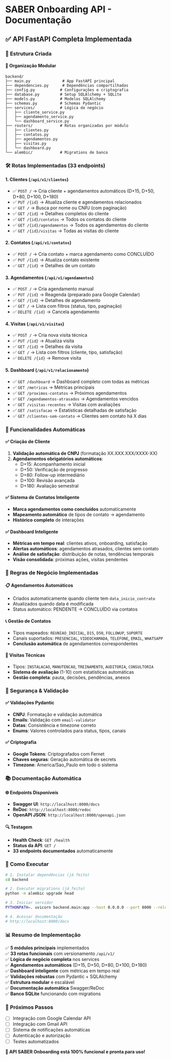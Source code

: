 # SABER Onboarding API - Documentação

## ✅ API FastAPI Completa Implementada

### 🚀 **Estrutura Criada**

#### **📁 Organização Modular**
```
backend/
├── main.py              # App FastAPI principal
├── dependencies.py      # Dependências compartilhadas
├── config.py           # Configurações e criptografia
├── database.py         # Setup SQLAlchemy + SQLite  
├── models.py           # Modelos SQLAlchemy
├── schemas.py          # Schemas Pydantic
├── services/           # Lógica de negócio
│   ├── cliente_service.py
│   ├── agendamento_service.py
│   └── dashboard_service.py
├── routers/            # Rotas organizadas por módulo
│   ├── clientes.py
│   ├── contatos.py
│   ├── agendamentos.py
│   ├── visitas.py
│   └── dashboard.py
└── alembic/            # Migrations de banco
```

### 🛠️ **Rotas Implementadas (33 endpoints)**

#### **1. Clientes (`/api/v1/clientes`)**
- ✅ `POST /` → Cria cliente + agendamentos automáticos (D+15, D+50, D+80, D+100, D+180)
- ✅ `PUT /{id}` → Atualiza cliente e agendamentos relacionados
- ✅ `GET /` → Busca por nome ou CNPJ (com paginação)
- ✅ `GET /{id}` → Detalhes completos do cliente
- ✅ `GET /{id}/contatos` → Todos os contatos do cliente
- ✅ `GET /{id}/agendamentos` → Todos os agendamentos do cliente
- ✅ `GET /{id}/visitas` → Todas as visitas do cliente

#### **2. Contatos (`/api/v1/contatos`)**
- ✅ `POST /` → Cria contato + marca agendamento como CONCLUÍDO
- ✅ `PUT /{id}` → Atualiza contato existente
- ✅ `GET /{id}` → Detalhes de um contato

#### **3. Agendamentos (`/api/v1/agendamentos`)**
- ✅ `POST /` → Cria agendamento manual
- ✅ `PUT /{id}` → Reagenda (preparado para Google Calendar)
- ✅ `GET /{id}` → Detalhes de agendamento
- ✅ `GET /` → Lista com filtros (status, tipo, paginação)
- ✅ `DELETE /{id}` → Cancela agendamento

#### **4. Visitas (`/api/v1/visitas`)**
- ✅ `POST /` → Cria nova visita técnica
- ✅ `PUT /{id}` → Atualiza visita
- ✅ `GET /{id}` → Detalhes da visita
- ✅ `GET /` → Lista com filtros (cliente, tipo, satisfação)
- ✅ `DELETE /{id}` → Remove visita

#### **5. Dashboard (`/api/v1/relacionamento`)**
- ✅ `GET /dashboard` → Dashboard completo com todas as métricas
- ✅ `GET /metricas` → Métricas principais
- ✅ `GET /proximos-contatos` → Próximos agendamentos
- ✅ `GET /agendamentos-atrasados` → Agendamentos vencidos
- ✅ `GET /visitas-recentes` → Visitas com avaliações
- ✅ `GET /satisfacao` → Estatísticas detalhadas de satisfação
- ✅ `GET /clientes-sem-contato` → Clientes sem contato há X dias

### 🔧 **Funcionalidades Automáticas**

#### **✅ Criação de Cliente**
1. **Validação automática de CNPJ** (formatação XX.XXX.XXX/XXXX-XX)
2. **Agendamentos obrigatórios automáticos**:
   - D+15: Acompanhamento inicial
   - D+50: Verificação de progresso
   - D+80: Follow-up intermediário
   - D+100: Revisão avançada
   - D+180: Avaliação semestral

#### **✅ Sistema de Contatos Inteligente**
- **Marca agendamentos como concluídos** automaticamente
- **Mapeamento automático** de tipos de contato → agendamento
- **Histórico completo** de interações

#### **✅ Dashboard Inteligente**
- **Métricas em tempo real**: clientes ativos, onboarding, satisfação
- **Alertas automáticos**: agendamentos atrasados, clientes sem contato
- **Análise de satisfação**: distribuição de notas, tendências temporais
- **Visão consolidada**: próximas ações, visitas pendentes

### 🎯 **Regras de Negócio Implementadas**

#### **📋 Agendamentos Automáticos**
- Criados automaticamente quando cliente tem `data_inicio_contrato`
- Atualizados quando data é modificada
- Status automático: PENDENTE → CONCLUÍDO via contatos

#### **📞 Gestão de Contatos**
- Tipos mapeados: `REUNIAO_INICIAL`, `D15`, `D50`, `FOLLOWUP`, `SUPORTE`
- Canais suportados: `PRESENCIAL`, `VIDEOCHAMADA`, `TELEFONE`, `EMAIL`, `WHATSAPP`
- **Conclusão automática** de agendamentos correspondentes

#### **🏢 Visitas Técnicas**
- Tipos: `INSTALACAO`, `MANUTENCAO`, `TREINAMENTO`, `AUDITORIA`, `CONSULTORIA`
- **Sistema de avaliação** (1-10) com estatísticas automáticas
- **Gestão completa**: pauta, decisões, pendências, anexos

### 🔐 **Segurança & Validação**

#### **✅ Validações Pydantic**
- **CNPJ**: Formatação e validação automática
- **Emails**: Validação com `email-validator`
- **Datas**: Consistência e timezone correto
- **Enums**: Valores controlados para status, tipos, canais

#### **✅ Criptografia**
- **Google Tokens**: Criptografados com Fernet
- **Chaves seguras**: Geração automática de secrets
- **Timezone**: America/Sao_Paulo em todo o sistema

### 📚 **Documentação Automática**

#### **🌐 Endpoints Disponíveis**
- **Swagger UI**: `http://localhost:8000/docs`
- **ReDoc**: `http://localhost:8000/redoc`
- **OpenAPI JSON**: `http://localhost:8000/openapi.json`

#### **🔍 Testagem**
- **Health Check**: `GET /health`
- **Status da API**: `GET /`
- **33 endpoints documentados** automaticamente

### 🚀 **Como Executar**

```bash
# 1. Instalar dependências (já feito)
cd backend

# 2. Executar migrations (já feito)
python -m alembic upgrade head

# 3. Iniciar servidor
PYTHONPATH=. uvicorn backend.main:app --host 0.0.0.0 --port 8000 --reload

# 4. Acessar documentação
# http://localhost:8000/docs
```

### 📊 **Resumo de Implementação**

✅ **5 módulos principais** implementados  
✅ **33 rotas funcionais** com versionamento `/api/v1/`  
✅ **Lógica de negócio completa** nos services  
✅ **Agendamentos automáticos** (D+15, D+50, D+80, D+100, D+180)  
✅ **Dashboard inteligente** com métricas em tempo real  
✅ **Validações robustas** com Pydantic + SQLAlchemy  
✅ **Estrutura modular** e escalável  
✅ **Documentação automática** Swagger/ReDoc  
✅ **Banco SQLite** funcionando com migrations  

### 🎯 **Próximos Passos**
- [ ] Integração com Google Calendar API
- [ ] Integração com Gmail API  
- [ ] Sistema de notificações automáticas
- [ ] Autenticação e autorização
- [ ] Testes automatizados

**🎉 API SABER Onboarding está 100% funcional e pronta para uso!**